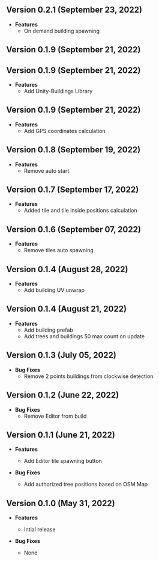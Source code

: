 ## Version 0.2.1 (September 23, 2022)
- **Features**
  - On demand building spawning

## Version 0.1.9 (September 21, 2022)

## Version 0.1.9 (September 21, 2022)
- **Features**
  - Add Unity-Buildings Library

## Version 0.1.9 (September 21, 2022)
- **Features**
  - Add GPS coordinates calculation

## Version 0.1.8 (September 19, 2022)
- **Features**
  - Remove auto start

## Version 0.1.7 (September 17, 2022)
- **Features**
  - Added tile and tile inside positions calculation

## Version 0.1.6 (September 07, 2022)
- **Features**
  - Remove tiles auto spawning

## Version 0.1.4 (August 28, 2022)
- **Features**
  - Add building UV unwrap

## Version 0.1.4 (August 21, 2022)
- **Features**
  - Add building prefab
  - Add trees and buildings 50 max count on update

## Version 0.1.3 (July 05, 2022)
- **Bug Fixes**
  - Remove 2 points buildings from clockwise detection

## Version 0.1.2 (June 22, 2022)
- **Bug Fixes**
  - Remove Editor from build

## Version 0.1.1 (June 21, 2022)
- **Features**
  - Add Editor tile spawning button

- **Bug Fixes**
  - Add authorized tree positions based on OSM Map

## Version 0.1.0 (May 31, 2022)
- **Features**
  - Intial release

- **Bug Fixes**
  - None
